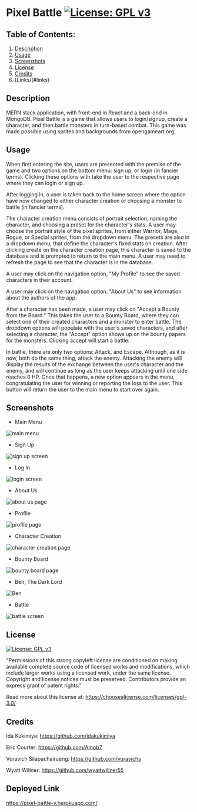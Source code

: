 
# Pixel Battle [![License: GPL v3](https://img.shields.io/badge/License-GPLv3-blue.svg)](https://www.gnu.org/licenses/gpl-3.0) 

  ## Table of Contents:
  1. [Description](#description)
  2. [Usage](#usage)
  3. [Screenshots](#screenshots)
  4. [License](#license)
  5. [Credits](#credits)
  6. [Links/(#links)

  ## Description 

  MERN stack application, with front-end in React and a back-end in MongoDB. Pixel Battle is a game that allows users to login/signup, create a character, and then battle monsters in turn-based combat. This game was made possible using sprites and backgrounds from opengameart.org.

  ## Usage 

  When first entering the site, users are presented with the premise of the game and two options on the bottom menu: sign up, or login (in fancier terms). Clicking these options with take the user to the respective page where they can login or sign up. 
  
  After logging in, a user is taken back to the home screen where the option have now changed to either character creation or choosing a monster to battle (in fancier terms).

  The character creation menu consists of portrait selection, naming the character, and choosing a preset for the character's stats. A user may choose the portrait style of the pixel sprites, from either Warrior, Mage, Rogue, or Special sprites, from the dropdown menu. The presets are also in a dropdown menu, that define the character's fixed stats on creation. After clicking create on the character creation page, this character is saved to the database and is prompted to return to the main menu. A user may need to refresh the page to see that the character is in the database. 

  A user may click on the navigation option, "My Profile" to see the saved characters in their account.

  A user may click on the navigation option, "About Us" to see information about the authors of the app.

  After a character has been made, a user may click on "Accept a Bounty from the Board." This takes the user to a Bounty Board, where they can select one of their created characters and a monster to enter battle. The dropdown options will populate with the user's saved characters, and after selecting a character, the "Accept" option shows up on the bounty papers for the monsters. Clicking accept will start a battle.

  In battle, there are only two options: Attack, and Escape. Although, as it is now, both do the same thing, attack the enemy. Attacking the enemy will display the results of the exchange between the user's character and the enemy, and will continue as long as the user keeps attacking until one side reaches 0 HP. Once that happens, a new option appears in the menu, congratulating the user for winning or reporting the loss to the user. This button will return the user to the main menu to start over again.

  ## Screenshots

  * Main Menu

![main menu](./client/src/images/screen1.PNG)

* Sign Up

![sign up screen](./client/src/images/screen2.PNG)

* Log In

![login screen](./client/src/images/screen3.PNG)

  * About Us

![about us page](./client/src/images/screen4.PNG)

* Profile 

![profile page](./client/src/images/screen5.PNG)

* Character Creation

![character creation page](./client/src/images/screen6.PNG)

  * Bounty Board

![bounty board page](./client/src/images/screen7.PNG)

* Ben, The Dark Lord

![Ben](./client/src/images/screen8.PNG)

* Battle 

![battle screen](./client/src/images/screen9.PNG)

  ## License 

[![License: GPL v3](https://img.shields.io/badge/License-GPLv3-blue.svg)](https://www.gnu.org/licenses/gpl-3.0) 

"Permissions of this strong copyleft license are conditioned on making available complete source code of licensed works and modifications, which include larger works using a licensed work, under the same license. Copyright and license notices must be preserved. Contributors provide an express grant of patent rights."

Read more about this license at: https://choosealicense.com/licenses/gpl-3.0/

 ## Credits

 Ida Kukimiya: https://github.com/idakukimiya

 Eric Courter: https://github.com/Amob7

 Voravich Silapachairueng: https://github.com/voravichs

 Wyatt Willner: https://github.com/wyattwillner55
 
 ## Deployed Link 
 
 https://pixel-battle-v.herokuapp.com/



